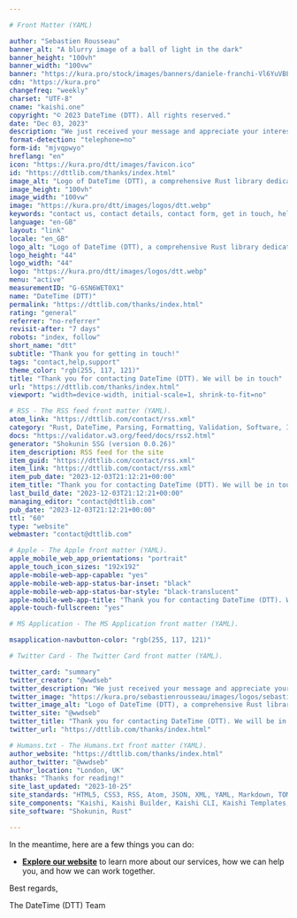 ```yaml
---

# Front Matter (YAML)

author: "Sebastien Rousseau"
banner_alt: "A blurry image of a ball of light in the dark"
banner_height: "100vh"
banner_width: "100vw"
banner: "https://kura.pro/stock/images/banners/daniele-franchi-Vl6YuVBLEys.webp"
cdn: "https://kura.pro"
changefreq: "weekly"
charset: "UTF-8"
cname: "kaishi.one"
copyright: "© 2023 DateTime (DTT). All rights reserved."
date: "Dec 03, 2023"
description: "We just received your message and appreciate your interest and query. We are working on your request and will get in touch as soon as possible."
format-detection: "telephone=no"
form-id: "mjvqpwyo"
hreflang: "en"
icon: "https://kura.pro/dtt/images/favicon.ico"
id: "https://dttlib.com/thanks/index.html"
image_alt: "Logo of DateTime (DTT), a comprehensive Rust library dedicated to parsing, validating, manipulating, and formatting dates and times"
image_height: "100vh"
image_width: "100vw"
image: "https://kura.pro/dtt/images/logos/dtt.webp"
keywords: "contact us, contact details, contact form, get in touch, help center, reach out, technical support"
language: "en-GB"
layout: "link"
locale: "en_GB"
logo_alt: "Logo of DateTime (DTT), a comprehensive Rust library dedicated to parsing, validating, manipulating, and formatting dates and times"
logo_height: "44"
logo_width: "44"
logo: "https://kura.pro/dtt/images/logos/dtt.webp"
menu: "active"
measurementID: "G-6SN6WET0X1"
name: "DateTime (DTT)"
permalink: "https://dttlib.com/thanks/index.html"
rating: "general"
referrer: "no-referrer"
revisit-after: "7 days"
robots: "index, follow"
short_name: "dtt"
subtitle: "Thank you for getting in touch!"
tags: "contact,help,support"
theme_color: "rgb(255, 117, 121)"
title: "Thank you for contacting DateTime (DTT). We will be in touch"
url: "https://dttlib.com/thanks/index.html"
viewport: "width=device-width, initial-scale=1, shrink-to-fit=no"

# RSS - The RSS feed front matter (YAML).
atom_link: "https://dttlib.com/contact/rss.xml"
category: "Rust, DateTime, Parsing, Formatting, Validation, Software, Integration, Performance, Development, Timezones"
docs: "https://validator.w3.org/feed/docs/rss2.html"
generator: "Shokunin SSG (version 0.0.26)"
item_description: RSS feed for the site
item_guid: "https://dttlib.com/contact/rss.xml"
item_link: "https://dttlib.com/contact/rss.xml"
item_pub_date: "2023-12-03T21:12:21+00:00"
item_title: "Thank you for contacting DateTime (DTT). We will be in touch"
last_build_date: "2023-12-03T21:12:21+00:00"
managing_editor: "contact@dttlib.com"
pub_date: "2023-12-03T21:12:21+00:00"
ttl: "60"
type: "website"
webmaster: "contact@dttlib.com"

# Apple - The Apple front matter (YAML).
apple_mobile_web_app_orientations: "portrait"
apple_touch_icon_sizes: "192x192"
apple-mobile-web-app-capable: "yes"
apple-mobile-web-app-status-bar-inset: "black"
apple-mobile-web-app-status-bar-style: "black-translucent"
apple-mobile-web-app-title: "Thank you for contacting DateTime (DTT). We will be in touch"
apple-touch-fullscreen: "yes"

# MS Application - The MS Application front matter (YAML).

msapplication-navbutton-color: "rgb(255, 117, 121)"

# Twitter Card - The Twitter Card front matter (YAML).

twitter_card: "summary"
twitter_creator: "@wwdseb"
twitter_description: "We just received your message and appreciate your interest and query. We are working on your request and will get in touch as soon as possible."
twitter_image: "https://kura.pro/sebastienrousseau/images/logos/sebastienrousseau.webp"
twitter_image_alt: "Logo of DateTime (DTT), a comprehensive Rust library dedicated to parsing, validating, manipulating, and formatting dates and times"
twitter_site: "@wwdseb"
twitter_title: "Thank you for contacting DateTime (DTT). We will be in touch"
twitter_url: "https://dttlib.com/thanks/index.html"

# Humans.txt - The Humans.txt front matter (YAML).
author_website: "https://dttlib.com/thanks/index.html"
author_twitter: "@wwdseb"
author_location: "London, UK"
thanks: "Thanks for reading!"
site_last_updated: "2023-10-25"
site_standards: "HTML5, CSS3, RSS, Atom, JSON, XML, YAML, Markdown, TOML"
site_components: "Kaishi, Kaishi Builder, Kaishi CLI, Kaishi Templates, Kaishi Themes"
site_software: "Shokunin, Rust"

---
```


In the meantime, here are a few things you can do:

- [**Explore our website**](/) to learn more about our services, how we can
  help you, and how we can work together.

Best regards,

The DateTime (DTT) Team
